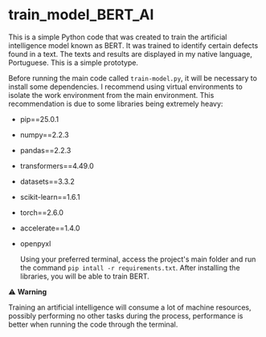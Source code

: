 # train_model_BERT_AI

  This is a simple Python code that was created to train the artificial intelligence model known as BERT. It was trained to identify certain defects found in a text. The texts and results are displayed in my native language, Portuguese. This is a simple prototype.

  Before running the main code called `train-model.py`, it will be necessary to install some dependencies. I recommend using virtual environments to isolate the work environment from the main environment. This recommendation is due to some libraries being extremely heavy:

- pip==25.0.1
- numpy==2.2.3
- pandas==2.2.3
- transformers==4.49.0
- datasets==3.3.2
- scikit-learn==1.6.1
- torch==2.6.0
- accelerate==1.4.0
- openpyxl


  Using your preferred terminal, access the project's main folder and run the command `pip intall -r requirements.txt`. After installing the libraries, you will be able to train BERT.

⚠️ **Warning** 

  
  Training an artificial intelligence will consume a lot of machine resources, possibly performing no other tasks during the process, performance is better when running the code through the terminal.
